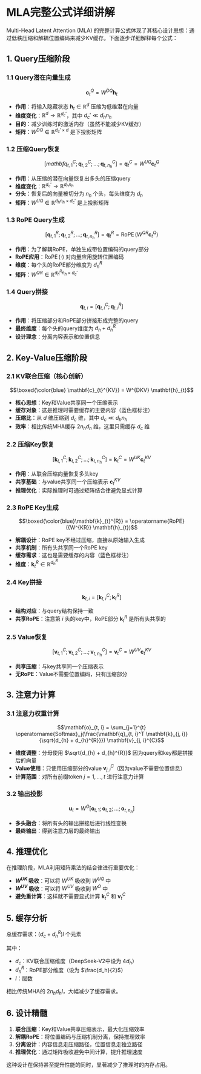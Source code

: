 # MLA完整公式详细讲解

Multi-Head Latent Attention (MLA) 的完整计算公式体现了其核心设计思想：通过低秩压缩和解耦位置编码来减少KV缓存。下面逐步详细解释每个公式：

## 1. Query压缩阶段

### 1.1 Query潜在向量生成
$$\mathbf{c}_{t}^{Q} = W^{DQ} \mathbf{h}_{t}$$

- **作用**：将输入隐藏状态 $\mathbf{h}_{t} \in \mathbb{R}^{d}$ 压缩为低维潜在向量
- **维度变化**：$\mathbb{R}^{d} \rightarrow \mathbb{R}^{d_c'}$，其中 $d_c' \ll d_h n_h$
- **目的**：减少训练时的激活内存（虽然不能减少KV缓存）
- **矩阵**：$W^{DQ} \in \mathbb{R}^{d_c' \times d}$ 是下投影矩阵

### 1.2 压缩Query恢复
$$[mathbf{q}_{t, 1}^{C};\mathbf{q}_{t, 2}^{C};...;\mathbf{q}_{t, n_{h}}^{C}] = \mathbf{q}_{t}^{C} = W^{UQ} \mathbf{c}_{t}^{Q}$$

- **作用**：从压缩的潜在向量恢复出多头的压缩query
- **维度变化**：$\mathbb{R}^{d_c'} \rightarrow \mathbb{R}^{d_h n_h}$
- **分头**：恢复后的向量被切分为 $n_h$ 个头，每头维度为 $d_h$
- **矩阵**：$W^{UQ} \in \mathbb{R}^{d_h n_h \times d_c'}$ 是上投影矩阵

### 1.3 RoPE Query生成
$$[\mathbf{q}_{t, 1}^{R};\mathbf{q}_{t, 2}^{R};...;\mathbf{q}_{t, n_{h}}^{R}] = \mathbf{q}_{t}^{R} = \operatorname{RoPE}({W^{QR}} \mathbf{c}_{t}^{Q})$$

- **作用**：为了解耦RoPE，单独生成带位置编码的query部分
- **RoPE应用**：$\operatorname{RoPE}(\cdot)$ 对向量应用旋转位置编码
- **维度**：每个头的RoPE部分维度为 $d_h^R$
- **矩阵**：$W^{QR} \in \mathbb{R}^{d_h^R n_h \times d_c'}$

### 1.4 Query拼接
$$\mathbf{q}_{t, i} = [\mathbf{q}_{t, i}^{C}; \mathbf{q}_{t, i}^{R}]$$

- **作用**：将压缩部分和RoPE部分拼接形成完整的query
- **最终维度**：每个头的query维度为 $d_h + d_h^R$
- **设计理念**：分离内容表示和位置信息

## 2. Key-Value压缩阶段

### 2.1 KV联合压缩（核心创新）
$$\boxed{\color{blue} \mathbf{c}_{t}^{KV}} = W^{DKV} \mathbf{h}_{t}$$

- **核心思想**：Key和Value共享同一个压缩表示
- **缓存对象**：这是推理时需要缓存的主要内容（蓝色框标注）
- **压缩比**：从 $d$ 维压缩到 $d_c$ 维，其中 $d_c \ll d_h n_h$
- **效率**：相比传统MHA缓存 $2n_h d_h$ 维，这里只需缓存 $d_c$ 维

### 2.2 压缩Key恢复
$$[\mathbf{k}_{t, 1}^{C};\mathbf{k}_{t, 2}^{C};...;\mathbf{k}_{t, n_{h}}^{C}] = \mathbf{k}_{t}^{C} = W^{UK} \mathbf{c}_{t}^{KV}$$

- **作用**：从联合压缩向量恢复多头key
- **共享基础**：与value共享同一个压缩表示 $\mathbf{c}_{t}^{KV}$
- **推理优化**：实际推理时可通过矩阵结合律避免显式计算

### 2.3 RoPE Key生成
$$\boxed{\color{blue}\mathbf{k}_{t}^{R}} = \operatorname{RoPE}({W^{KR}} \mathbf{h}_{t})$$

- **解耦设计**：RoPE key不经过压缩，直接从原始输入生成
- **共享机制**：所有头共享同一个RoPE key
- **缓存需求**：这也是需要缓存的内容（蓝色框标注）
- **维度**：$\mathbf{k}_{t}^{R} \in \mathbb{R}^{d_h^R}$

### 2.4 Key拼接
$$\mathbf{k}_{t, i} = [\mathbf{k}_{t, i}^{C}; \mathbf{k}_{t}^{R}]$$

- **结构对应**：与query结构保持一致
- **共享RoPE**：注意第 $i$ 头的key中，RoPE部分 $\mathbf{k}_{t}^{R}$ 是所有头共享的

### 2.5 Value恢复
$$[\mathbf{v}_{t, 1}^{C};\mathbf{v}_{t, 2}^{C};...;\mathbf{v}_{t, n_{h}}^{C}] = \mathbf{v}_{t}^{C} = W^{UV} \mathbf{c}_{t}^{KV}$$

- **共享压缩**：与key共享同一个压缩表示
- **无RoPE**：Value不需要位置编码，只有压缩部分

## 3. 注意力计算

### 3.1 注意力权重计算
$$\mathbf{o}_{t, i} = \sum_{j=1}^{t} \operatorname{Softmax}_j(\frac{\mathbf{q}_{t, i}^T \mathbf{k}_{j, i}}{\sqrt{d_{h} + d_{h}^{R}}}) \mathbf{v}_{j, i}^{C}$$

- **维度调整**：分母使用 $\sqrt{d_{h} + d_{h}^{R}}$ 因为query和key都是拼接后的向量
- **Value使用**：只使用压缩部分的value $\mathbf{v}_{j, i}^{C}$（因为value不需要位置信息）
- **计算范围**：对所有前缀token $j=1,\ldots,t$ 进行注意力计算

### 3.2 输出投影
$$\mathbf{u}_{t} = W^{O} [\mathbf{o}_{t, 1};\mathbf{o}_{t, 2};...;\mathbf{o}_{t, n_{h}}]$$

- **多头融合**：将所有头的输出拼接后进行线性变换
- **最终输出**：得到注意力层的最终输出

## 4. 推理优化

在推理阶段，MLA利用矩阵乘法的结合律进行重要优化：

- **$W^{UK}$ 吸收**：可以将 $W^{UK}$ 吸收到 $W^{UQ}$ 中
- **$W^{UV}$ 吸收**：可以将 $W^{UV}$ 吸收到 $W^{O}$ 中
- **避免重计算**：这样就不需要显式计算 $\mathbf{k}_{t}^{C}$ 和 $\mathbf{v}_{t}^{C}$

## 5. 缓存分析

总缓存需求：$(d_{c} + d_h^R)l$ 个元素

其中：
- $d_c$：KV联合压缩维度（DeepSeek-V2中设为 $4d_h$）
- $d_h^R$：RoPE部分维度（设为 $\frac{d_h}{2}$）
- $l$：层数

相比传统MHA的 $2n_h d_h l$，大幅减少了缓存需求。

## 6. 设计精髓

1. **联合压缩**：Key和Value共享压缩表示，最大化压缩效率
2. **解耦RoPE**：将位置编码与压缩机制分离，保持推理效率
3. **分离设计**：内容信息走压缩路径，位置信息走独立路径
4. **推理优化**：通过矩阵吸收避免中间计算，提升推理速度

这种设计在保持甚至提升性能的同时，显著减少了推理时的内存占用。